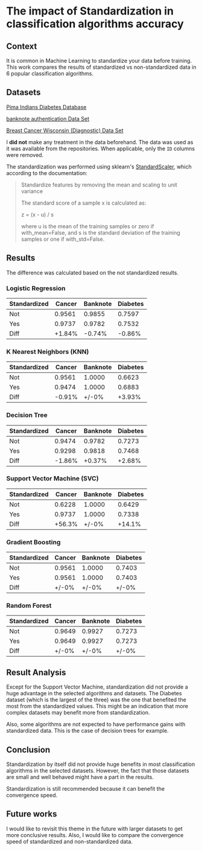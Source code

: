 # The impact of Standardization in classification algorithms accuracy

## Context

It is common in Machine Learning to standardize your data before training. This work compares the results of standardized vs non-standardized data in 6 popular classification algorithms.

## Datasets

[Pima Indians Diabetes Database](https://www.kaggle.com/uciml/pima-indians-diabetes-database/data) 

[banknote authentication Data Set](http://archive.ics.uci.edu/ml/datasets/banknote+authentication)

[Breast Cancer Wisconsin (Diagnostic) Data Set](https://www.kaggle.com/uciml/breast-cancer-wisconsin-data)

I **did not** make any treatment in the data beforehand. The data was used as it was available from the repositories. When applicable, only the `ID` columns were removed. 

The standardization was performed using sklearn's [StandardScaler](https://scikit-learn.org/stable/modules/generated/sklearn.preprocessing.StandardScaler.html), which according to the documentation:

>Standardize features by removing the mean and scaling to unit variance
>
>The standard score of a sample x is calculated as:
>
>    z = (x - u) / s
>
>where u is the mean of the training samples or zero if with_mean=False, and s is the standard deviation of the training samples or one if with_std=False.

## Results

The difference was calculated based on the not standardized results.

### Logistic Regression

| Standardized | Cancer| Banknote | Diabetes |
|---|---|---|---|
| Not  | 0.9561  | 0.9855  | 0.7597 |
| Yes  | 0.9737  | 0.9782  | 0.7532 |
| Diff | +1.84%  | -0.74%  | -0.86% | 

### K Nearest Neighbors (KNN)

| Standardized | Cancer| Banknote | Diabetes |
|---|---|---|---|
| Not  | 0.9561 | 1.0000 | 0.6623 |
| Yes  | 0.9474 | 1.0000 | 0.6883 |
| Diff | -0.91% | +/-0%  | +3.93% |

### Decision Tree

| Standardized | Cancer| Banknote | Diabetes |
|---|---|---|---|
| Not  | 0.9474 | 0.9782 | 0.7273 |
| Yes  | 0.9298 | 0.9818 | 0.7468 |
| Diff | -1.86% | +0.37% | +2.68% |

### Support Vector Machine (SVC)

| Standardized | Cancer| Banknote | Diabetes |
|---|---|---|---|
| Not  | 0.6228 | 1.0000 | 0.6429 |
| Yes  | 0.9737 | 1.0000 | 0.7338 |
| Diff | +56.3% | +/-0%  | +14.1% |

### Gradient Boosting

| Standardized | Cancer| Banknote | Diabetes |
|---|---|---|---|
| Not  | 0.9561 | 1.0000 | 0.7403 |
| Yes  | 0.9561 | 1.0000 | 0.7403 |
| Diff | +/-0%  | +/-0%  | +/-0%  |

### Random Forest

| Standardized | Cancer| Banknote | Diabetes |
|---|---|---|---|
| Not  | 0.9649 | 0.9927 | 0.7273 |
| Yes  | 0.9649 | 0.9927 | 0.7273 |
| Diff | +/-0%  | +/-0%  | +/-0%  |

## Result Analysis

Except for the Support Vector Machine, standardization did not provide a huge advantage in the selected algorithms and datasets. The Diabetes dataset (which is the largest of the three) was the one that benefited the most from the standardized values. This might be an indication that more complex datasets may benefit more from standardization.

Also, some algorithms are not expected to have performance gains with standardized data. This is the case of decision trees for example.

## Conclusion

Standardization by itself did not provide huge benefits in most classification algorithms in the selected datasets. However, the fact that those datasets are small and well behaved might have a part in the results.

Standardization is still recommended because it can benefit the convergence speed. 

## Future works

I would like to revisit this theme in the future with larger datasets to get more conclusive results. Also, I would like to compare the convergence speed of standardized and non-standardized data.